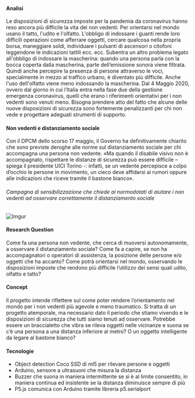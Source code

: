 #### Analisi
Le disposizioni di sicurezza imposte per la pandemia da coronavirus hanno reso ancora più difficile la vita dei non vedenti. Per orientarsi nel mondo usano il tatto, l'udito e l'olfatto. L'obbligo di indossare i guanti rende loro difficili operazioni come afferrare oggetti, cercare qualcosa nella propria borsa, maneggiare soldi, individuare i pulsanti di ascensori o citofoni leggendone le indicazioni tattili ecc. ecc. 
Subentra un altro problema legato all'obbligo di indossare la mascherina: quando una persona parla con la bocca coperta dalla mascherina, parte dell’emissione sonora viene filtrata. Quindi anche percepire la presenza di persone attraverso le voci, specialmente in mezzo al traffico urbano, è diventato più difficile. Anche l'uso dell'olfatto viene meno indossando la mascherina. 
Dal 4 Maggio 2020, ovvero dal giorno in cui l’Italia entra nella fase due della gestione emergenza coronavirus, quelli che erano i riferimenti orientativi per i non vedenti sono venuti meno.
Bisogna prendere atto del fatto che alcune delle nuove disposizioni di sicurezza sono fortemente penalizzanti per chi non vede e progettare adeguati strumenti di supporto.

#### Non vedenti e distanziamento sociale
Con il DPCM dello scorso 17 maggio, il Governo ha definitivamente chiarito che sono previste deroghe alle norme sul distanziamento sociale per chi accompagna una persona non vedente. «Ma quando il disabile visivo non è accompagnato, rispettare le distanze di sicurezza può essere difficile – spiega il presidente UICI Torino -: infatti, se un vedente percepisce a colpo d’occhio le persone in movimento, un cieco deve affidarsi ai rumori oppure alle indicazioni che riceve tramite il bastone bianco».  
###### Campagna di sensibilizzazione che chiede ai normodotati di aiutare i non vedenti ad osservare correttamente il distanziamento sociale
![Imgur](https://i.imgur.com/eCtoIrH.png)

#### Research Question
Come fa una persona non vedente, che cerca di muoversi autonomamente, a osservare il distanziamento sociale? Come fa a capire, se non ha accompagnatori o operatori di assistenza, la posizione delle persone e/o oggetti che ha accanto? Come potrà orientarsi nel mondo, osservando le disposizioni imposte che rendono più difficile l’utilizzo dei sensi quali udito, olfatto e tatto?
#### Concept 
Il progetto intende riflettere sul come poter rendere l’orientamento nel mondo per i non vedenti più agevole e meno traumatico. Si tratta di un progetto atemporale, ma necessario dato il periodo che stiamo vivendo e le disposizioni di sicurezza che tutti siamo tenuti ad osservare. Potrebbe essere un braccialetto che vibra se rileva oggetti nelle vicinanze e suona se c’è una persona a una distanza inferiore al metro? O un oggetto intelligente da legare al bastone bianco?
#### Tecnologie
- Object detection Coco SSD di ml5 per rilevare persone e oggetti
- Arduino, sensore a ultrasuoni che misura la distanza
- Buzzer che suona in maniera intermittente se si è al limite consentito, in maniera continua ed insistente se la distanza diminuisce sempre di più
- P5.js comunica con Arduino tramite libreria p5.serialport
